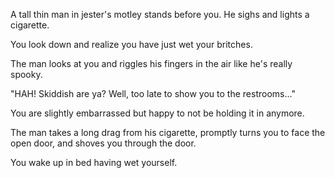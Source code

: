 A tall thin man in jester's motley stands before you.
He sighs and lights a cigarette.

You look down and realize you have just wet your
britches.  

The man looks at you and riggles his fingers in the air
like he's really spooky.

"HAH! Skiddish are ya? Well, too late to show you to
the restrooms..."

You are slightly embarrassed but happy to not be
holding it in anymore.

The man takes a long drag from his cigarette, 
promptly turns you to face the open door, and 
shoves you through the door. 
 
You wake up in bed having wet yourself. 